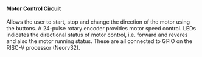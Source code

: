 #### Motor Control Circuit

Allows the user to start, stop and change the direction of the motor using the buttons. A 24-pulse rotary encoder provides motor speed control. LEDs indicates the directional status of motor control, i.e. forward and reveres and also the motor running status. These are all connected to GPIO on the RISC-V processor (Neorv32).
